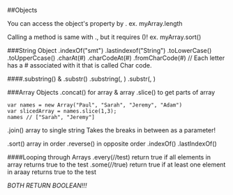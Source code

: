 ##Objects

You can access the object's property by .
ex. myArray.length

Calling a method is same with ., but it requires ()!
ex. myArray.sort()

###String Object
.indexOf("smt")
.lastindexof("String")
.toLowerCase()
.toUpperCcase()
.charAt(#)
.charCodeAt(#)
.fromCharCode(#)
// Each letter has a # associated with it that is called Char code.

####.substring() & .substr()
.substring(<star>, <end>)
.substr(<start>, <how many letters to keep>)

###Array Objects
.concat() for array & array
.slice()     to get parts of array
```
var names = new Array("Paul", "Sarah", "Jeremy", "Adam")
var slicedArray = names.slice(1,3);
names // ["Sarah", "Jeremy"]
```

.join()     array to single string
Takes the breaks in between as a parameter!


.sort()     array in order
.reverse()     in opposite order
.indexOf()
.lastIndexOf()


####Looping through Arrays
.every(//test)     return true if all elements in array returns true to the test
.some(//true)    return true if at least one element in araay returns true to the test


*BOTH RETURN BOOLEAN!!!*

